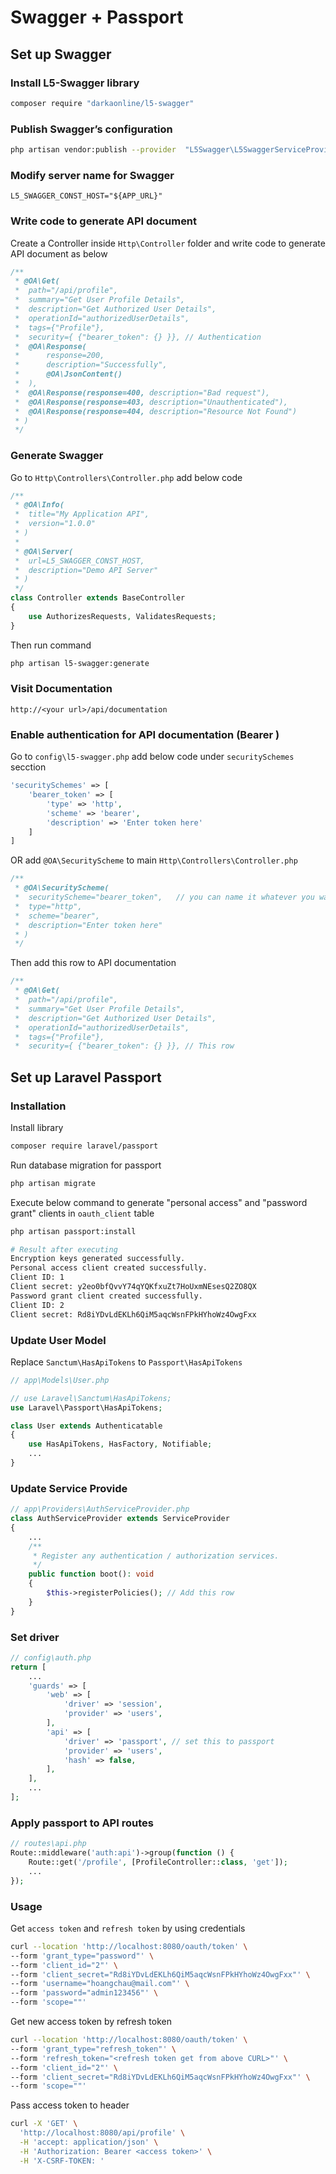 # Swagger + Passport

## Set up Swagger

### Install L5-Swagger library
```sh
composer require "darkaonline/l5-swagger"
```

### Publish Swagger’s configuration
```sh
php artisan vendor:publish --provider  "L5Swagger\L5SwaggerServiceProvider"
```

### Modify server name for Swagger
```
L5_SWAGGER_CONST_HOST="${APP_URL}"
```

### Write code to generate API document
Create a Controller inside `Http\Controller` folder and write code to generate API document as below

```php
/**
 * @OA\Get(
 *  path="/api/profile",
 *  summary="Get User Profile Details",
 *  description="Get Authorized User Details",
 *  operationId="authorizedUserDetails",
 *  tags={"Profile"},
 *  security={ {"bearer_token": {} }}, // Authentication
 *  @OA\Response(
 *      response=200,
 *      description="Successfully",
 *      @OA\JsonContent()
 *  ),
 *  @OA\Response(response=400, description="Bad request"),
 *  @OA\Response(response=403, description="Unauthenticated"),
 *  @OA\Response(response=404, description="Resource Not Found")
 * )
 */
```

### Generate Swagger
Go to `Http\Controllers\Controller.php` add below code
```php
/**
 * @OA\Info(
 *  title="My Application API",
 *  version="1.0.0"
 * )
 * 
 * @OA\Server(
 *  url=L5_SWAGGER_CONST_HOST,
 *  description="Demo API Server"
 * )
 */
class Controller extends BaseController
{
    use AuthorizesRequests, ValidatesRequests;
}
```

Then run command
```sh
php artisan l5-swagger:generate
```

### Visit Documentation
```
http://<your url>/api/documentation
```

### Enable authentication for API documentation (Bearer <token>)
Go to `config\l5-swagger.php` add below code under `securitySchemes` secction
```php
'securitySchemes' => [
    'bearer_token' => [
        'type' => 'http',
        'scheme' => 'bearer',
        'description' => 'Enter token here'
    ]
]
```
OR add `@OA\SecurityScheme` to main `Http\Controllers\Controller.php`
```php
/**
 * @OA\SecurityScheme(
 *  securityScheme="bearer_token",   // you can name it whatever you want, but not forget to use the same in your request
 *  type="http",
 *  scheme="bearer",
 *  description="Enter token here"
 * )
 */
```
Then add this row to API documentation
```php
/**
 * @OA\Get(
 *  path="/api/profile",
 *  summary="Get User Profile Details",
 *  description="Get Authorized User Details",
 *  operationId="authorizedUserDetails",
 *  tags={"Profile"},
 *  security={ {"bearer_token": {} }}, // This row
```

## Set up Laravel Passport 

### Installation
Install library
```sh
composer require laravel/passport
```

Run database migration for passport
```sh
php artisan migrate
```

Execute below command to generate "personal access" and "password grant" clients in `oauth_client` table
```sh
php artisan passport:install

# Result after executing
Encryption keys generated successfully.
Personal access client created successfully.
Client ID: 1
Client secret: y2eo0bfQvvY74qYQKfxuZt7HoUxmNEsesQ2ZO8QX
Password grant client created successfully.
Client ID: 2
Client secret: Rd8iYDvLdEKLh6QiM5aqcWsnFPkHYhoWz4OwgFxx
```

### Update User Model
Replace `Sanctum\HasApiTokens` to `Passport\HasApiTokens`

```php
// app\Models\User.php

// use Laravel\Sanctum\HasApiTokens;
use Laravel\Passport\HasApiTokens;

class User extends Authenticatable
{
    use HasApiTokens, HasFactory, Notifiable;
    ...
}
```
### Update Service Provide
```php
// app\Providers\AuthServiceProvider.php
class AuthServiceProvider extends ServiceProvider
{
    ...
    /**
     * Register any authentication / authorization services.
     */
    public function boot(): void
    {
        $this->registerPolicies(); // Add this row
    }
}
```

### Set driver
```php
// config\auth.php
return [
    ...
    'guards' => [
        'web' => [
            'driver' => 'session',
            'provider' => 'users',
        ],
        'api' => [
            'driver' => 'passport', // set this to passport
            'provider' => 'users',
            'hash' => false,
        ],
    ],
    ...
];
```

### Apply passport to API routes
```php 
// routes\api.php
Route::middleware('auth:api')->group(function () {
    Route::get('/profile', [ProfileController::class, 'get']);
    ...
});
```

### Usage
Get `access token` and `refresh token` by using credentials
```sh
curl --location 'http://localhost:8080/oauth/token' \
--form 'grant_type="password"' \
--form 'client_id="2"' \
--form 'client_secret="Rd8iYDvLdEKLh6QiM5aqcWsnFPkHYhoWz4OwgFxx"' \
--form 'username="hoangchau@mail.com"' \
--form 'password="admin123456"' \
--form 'scope=""'
```

Get new access token by refresh token
```sh
curl --location 'http://localhost:8080/oauth/token' \
--form 'grant_type="refresh_token"' \
--form 'refresh_token="<refresh token get from above CURL>"' \
--form 'client_id="2"' \
--form 'client_secret="Rd8iYDvLdEKLh6QiM5aqcWsnFPkHYhoWz4OwgFxx"' \
--form 'scope=""'
```

Pass access token to header
```sh
curl -X 'GET' \
  'http://localhost:8080/api/profile' \
  -H 'accept: application/json' \
  -H 'Authorization: Bearer <access token>' \
  -H 'X-CSRF-TOKEN: '
```
